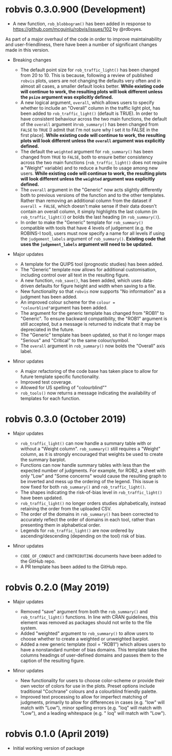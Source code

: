 # robvis 0.3.0.900 (Development)

* A new function, `rob_blobbogram()` has been added in response to https://github.com/mcguinlu/robvis/issues/102 by @rdboyes.

As part of a major overhaul of the code in order to improve maintainability and user-friendliness, there have been a number of significant changes made in this version.

* Breaking changes
  * The default point size for `rob_traffic_light()` has been changed from 20 to 10. This is because, following a review of published `robvis` plots, users are not changing the defaults very often and in almost all cases, a smaller default looks better. **While existing code will continue to work, the resulting plots will look different unless the `psize` argument was explicitly defined.**
  * A new logical argument, `overall`, which allows users to specify whether to include an "Overall" column in the traffic light plot, has been added to `rob_traffic_light()` (default is TRUE). In order to have consistent behaviour across the two main functions, the default of the `overall` argument in`rob_summary()` has been changed from `FALSE` to `TRUE` [I admit that I'm not sure why I set it to FALSE in the first place]. **While existing code will continue to work, the resulting plots will look different unless the `overall` argument was explicitly defined.**
  * The default the `weighted` argument for `rob_summary()` has been changed from `TRUE` to `FALSE`, both to ensure better consistency across the two main functions (`rob_traffic_light()` does not require a "Weight" variable) and to reduce a hurdle to usage among new users. **While existing code will continue to work, the resulting plots will look different unless the `weighted` argument was explicitly defined.**
  * The `overall` argument in the "Generic" now acts slightly differently both to previous versions of the function and to the other templates. Rather than removing an additional column from the dataset if `overall = FALSE`, which doesn't make sense if their data doesn't contain an overall column, it simply highlights the last column (in `rob_traffic_light()`) or bolds the last heading (in `rob_summary()`).
  * In order to make the "Generic" template for `rob_summary()` compatible with tools that have 4 levels of judgement (e.g. the ROBINS-I tool), users must now specify a name for all levels if using the `judgement_labels` argument of `rob_summary()`. **Existing code that uses the `judgement_labels` argument will need to be updated.** 
  

* Major updates
  * A template for the QUIPS tool (prognostic studies) has been added.
  * The "Generic" template now allows for additional customisation, including control over all text in the resulting figure.
  * A new function, `rob_save()`, has been added, which uses data-driven defaults for figure height and width when saving to a file.
  * New functionality so that `robvis` now supports "No information" as a judgment has been added.
  * An improved colour scheme for the `colour = "colourblind"`argument has been added.
  * The argument for the generic template has changed from "ROB1" to "Generic". To ensure backward compatibility, the "ROB1" argument is still accepted, but a message is returned to indicate that it may be depreciated in the future.
  * The "Generic" template has been updated, so that it no longer maps "Serious" and "Critical" to the same colour/symbol.
  * The `overall` argument in `rob_summary()` now bolds the "Overall" axis label.


  
* Minor updates
  * A major refactoring of the code base has taken place to allow for future template specific functionality.
  * Improved test coverage.
  * Allowed for US spelling of "colourblind""
  * `rob_tools()` now returns a message indicating the availability of templates for each function. 

# robvis 0.3.0 (October 2019)

* Major updates
  * `rob_traffic_light()` can now handle a summary table with or without a "Weight column". `rob_summary()` still requires a "Weight" column, as it is strongly encouraged that weights be used to create the summary barplot. 
  * Functions can now handle summary tables with less than the expected number of judgments. For example, for ROB2, a sheet with only "Low" and "Some concerns" would cause the resulting graph to be inverted and mess up the ordering of the legend. This issue is now fixed for both `rob_summary()` and `rob_traffic_light()`.
  * The shapes indicating the risk-of-bias level in `rob_traffic_light()` have been updated.
  * `rob_traffic_light()` no longer orders studies alphabetically, instead retaining the order from the uploaded CSV.
  * The order of the domains in `rob_summary()` has been corrected to accurately reflect the order of domains in each tool, rather than presenting them in alphabetical order.
  * Legends for `rob_traffic_light()` are now ordered by ascending/descending (depending on the tool) risk of bias. 
   
* Minor updates
  * `CODE_OF_CONDUCT` and `CONTRIBUTING` documents have been added to the GitHub repo.
  * A PR template has been added to the GitHub repo.


# robvis 0.2.0 (May 2019)

* Major updates
  * Removed "save" argument from both the `rob_summary()` and `rob_traffic_light()` functions. In line with CRAN guidelines, this element was removed as packages should not write to the file system. 
  * Added "weighted" argument to `rob_summary()` to allow users to choose whether to create a weighted or unweighted barplot. 
  * Added a new generic template (tool = "ROB1") which allows users to have a nonstandard number of bias domains. This template takes the columns headings of user-defined domains and passes them to the caption of the resulting figure.
  
* Minor updates
  * New functionality for users to choose color-scheme or provide their own vector of colors for use in the plots. Preset options include traditional "Cochrane" colours and a colourblind friendly palette. 
  * Improved text processing to allow for imperfect matching of judgments, primarily to allow for differences in cases (e.g. "low" will match with "Low"), minor spelling errors (e.g. "loq" will match with "Low"), and a leading whitespace (e.g. " loq" will match with "Low").
  

# robvis 0.1.0 (April 2019)

* Initial working version of package
